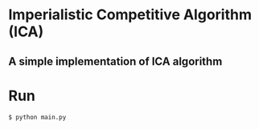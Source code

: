 # Imperialistic Competitive Algorithm (ICA)

## A simple implementation of ICA algorithm

# Run
```
$ python main.py
```